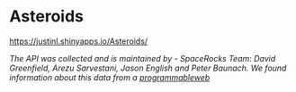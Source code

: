 # Asteroids
https://justinl.shinyapps.io/Asteroids/


_The API was collected and is maintained by - SpaceRocks Team: David Greenfield, Arezu Sarvestani, Jason English and Peter Baunach. We found information about this data from a [programmableweb](https://www.programmableweb.com/api/nasa-asteroids-neo-feed)_
